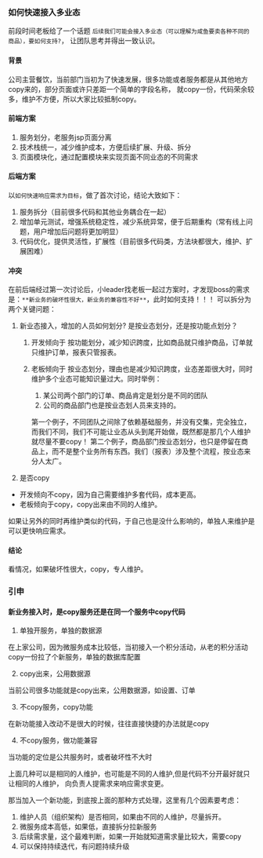 ### 如何快速接入多业态

前段时间老板给了一个话题 ``后续我们可能会接入多业态（可以理解为咸鱼要卖各种不同的商品），要如何支持?``，
让团队思考并得出一致认识。

#### 背景
公司主营餐饮，当前部门当初为了快速发展，很多功能或者服务都是从其他地方copy来的，部分页面或许只差距一个简单的字段名称，
就copy一份，代码荣余较多，维护不方便，所以大家比较抵制copy。

#### 前端方案
1. 服务划分，老服务jsp页面分离
2. 技术栈统一，减少维护成本，方便后续扩展、升级、拆分
3. 页面模块化，通过配置模块来实现页面不同业态的不同需求

#### 后端方案
以``如何快速响应需求为目标``，做了首次讨论，结论大致如下：
1. 服务拆分（目前很多代码和其他业务耦合在一起）
3. 增加单元测试，增强系统稳定性，减少系统异常，便于后期重构（常有线上问题，用户增加后问题将更加明显）
2. 代码优化，提供灵活性，扩展性（目前很多代码类，方法块都很大，维护、扩展困难）

#### 冲突
在前后端经过第一次讨论后，小leader找老板一起过方案时，才发现boss的需求是：``**新业务的破坏性很大，新业务的兼容性不好**``，此时如何支持！！！
可以拆分为两个关键问题：
1. 新业态接入，增加的人员如何划分? 是按业态划分，还是按功能点划分？
    1) 开发倾向于 按功能划分，减少知识跨度，比如商品就只维护商品，订单就只维护订单，报表只管报表。
    1) 老板倾向于 按业态划分，理由也是减少知识跨度，业态差距很大时，同时维护多个业态可能知识量过大。同时举例：
        1) 某公司两个部门的订单、商品肯定是划分是不同的团队
        2) 公司的商品部门也是按业态划人员来支持的。
        
        第一个例子，不同团队之间除了依赖基础服务，并没有交集，完全独立，而我们不同，我们不可能让业态从头到尾开始做，既然都是那几个人维护就尽量不要copy！
        第二个例子，商品部门按业态划分，也只是停留在商品上，而不是整个业务所有东西。我们（报表）涉及整个流程，按业态来分人太广。
2. 是否copy

- 开发倾向不copy，因为自己需要维护多套代码，成本更高。
- 老板倾向于copy，copy出来由不同的人维护。

如果让另外的同时再维护类似的代码，于自己也是没什么影响的，单独人来维护是可以更快响应需求。

#### 结论

看情况，如果破坏性很大，copy，专人维护。


### 引申

#### 新业务接入时，是copy服务还是在同一个服务中copy代码

1. 单独开服务，单独的数据源

在上家公司，因为微服务成本比较低，当初接入一个积分活动，从老的积分活动copy一份拉了个新服务，单独的数据库配置

2. copy出来，公用数据源

当前公司很多功能就是copy出来，公用数据源，如设置、订单

3. 不copy服务，copy功能

在新功能接入改动不是很大的时候，往往直接快捷的办法就是copy

4. 不copy服务，做功能兼容

当功能的定位是公共服务时，或者破坏性不大时

上面几种可以是相同的人维护，也可能是不同的人维护,但是代码不分开最好就只让相同的人维护，
向负责人提需求来响应需求变更。

那当加入一个新功能，到底按上面的那种方式处理，这里有几个因素要考虑：
1. 维护人员（组织架构）是否相同，如果由不同的人维护，尽量拆开。
2. 微服务成本高低，如果低，直接拆分拉新服务
3. 后续需求量，这个最难判断，如果一开始就知道需求量比较大，需要copy
4. 可以保持持续迭代，有问题持续升级


